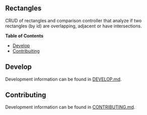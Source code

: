 ## Rectangles

CRUD of rectangles and comparison controller that analyze if two rectangles (by id) are overlapping, adjacent or have intersections.

**Table of Contents**

* [Develop](#develop)
* [Contribuiting](#contributing)

## Develop<a id="develop"></a>

Development information can be found in [DEVELOP.md](DEVELOP.md).

## Contributing<a id="contributing"></a>

Development information can be found in [CONTRIBUTING.md](CONTRIBUTING.md).